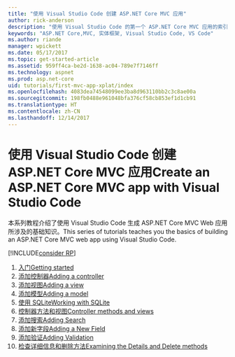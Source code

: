 ```yaml
---
title: "使用 Visual Studio Code 创建 ASP.NET Core MVC 应用"
author: rick-anderson
description: "使用 Visual Studio Code 的第一个 ASP.NET Core MVC 应用的索引页"
keywords: "ASP.NET Core,MVC, 实体框架, Visual Studio Code, VS Code"
ms.author: riande
manager: wpickett
ms.date: 05/17/2017
ms.topic: get-started-article
ms.assetid: 959ff4ca-be2d-1638-ac04-789e7f7146ff
ms.technology: aspnet
ms.prod: asp.net-core
uid: tutorials/first-mvc-app-xplat/index
ms.openlocfilehash: 4083dea74548099ee3ba8d963110bb2c3c8ae00a
ms.sourcegitcommit: 198fb0488e961048bfa376cf58cb853ef1d1cb91
ms.translationtype: HT
ms.contentlocale: zh-CN
ms.lasthandoff: 12/14/2017
---
```

# <a name="create-an-aspnet-core-mvc-app-with-visual-studio-code"></a><span data-ttu-id="33f19-104">使用 Visual Studio Code 创建 ASP.NET Core MVC 应用</span><span class="sxs-lookup"><span data-stu-id="33f19-104">Create an ASP.NET Core MVC app with Visual Studio Code</span></span>

<span data-ttu-id="33f19-105">本系列教程介绍了使用 Visual Studio Code 生成 ASP.NET Core MVC Web 应用所涉及的基础知识。</span><span class="sxs-lookup"><span data-stu-id="33f19-105">This series of tutorials teaches you the basics of building an ASP.NET Core MVC web app using Visual Studio Code.</span></span> 

[!INCLUDE[consider RP](../../includes/razor.md)]

1. [<span data-ttu-id="33f19-106">入门</span><span class="sxs-lookup"><span data-stu-id="33f19-106">Getting started</span></span>](start-mvc.md)
2. [<span data-ttu-id="33f19-107">添加控制器</span><span class="sxs-lookup"><span data-stu-id="33f19-107">Adding a controller</span></span>](adding-controller.md)
3. [<span data-ttu-id="33f19-108">添加视图</span><span class="sxs-lookup"><span data-stu-id="33f19-108">Adding a view</span></span>](adding-view.md)
4. [<span data-ttu-id="33f19-109">添加模型</span><span class="sxs-lookup"><span data-stu-id="33f19-109">Adding a model</span></span>](adding-model.md)
5. [<span data-ttu-id="33f19-110">使用 SQLite</span><span class="sxs-lookup"><span data-stu-id="33f19-110">Working with SQLite</span></span>](working-with-sql.md)
6. [<span data-ttu-id="33f19-111">控制器方法和视图</span><span class="sxs-lookup"><span data-stu-id="33f19-111">Controller methods and views</span></span>](controller-methods-views.md)
7. [<span data-ttu-id="33f19-112">添加搜索</span><span class="sxs-lookup"><span data-stu-id="33f19-112">Adding Search</span></span>](search.md)
8. [<span data-ttu-id="33f19-113">添加新字段</span><span class="sxs-lookup"><span data-stu-id="33f19-113">Adding a New Field</span></span>](new-field.md)
9. [<span data-ttu-id="33f19-114">添加验证</span><span class="sxs-lookup"><span data-stu-id="33f19-114">Adding Validation</span></span>](validation.md)
10. [<span data-ttu-id="33f19-115">检查详细信息和删除方法</span><span class="sxs-lookup"><span data-stu-id="33f19-115">Examining the Details and Delete methods</span></span>](xref:tutorials/first-mvc-app/details)
